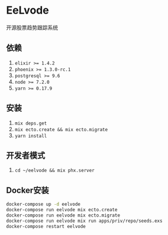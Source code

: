 # EeLvode
开源股票趋势跟踪系统

## 依赖
1. `elixir >= 1.4.2`
2. `phoenix >= 1.3.0-rc.1`
3. `postgresql >= 9.6`
4. `node >= 7.2.0`
5. `yarn >= 0.17.9`

## 安装
1. `mix deps.get`
2. `mix ecto.create && mix ecto.migrate`
3. `yarn install`

## 开发者模式
1. `cd ~/eelvode && mix phx.server`


## Docker安装 
```bash
docker-compose up -d eelvode
docker-compose run eelvode mix ecto.create
docker-compose run eelvode mix ecto.migrate
docker-compose run eelvode mix run apps/priv/repo/seeds.exs
docker-compose restart eelvode
```

